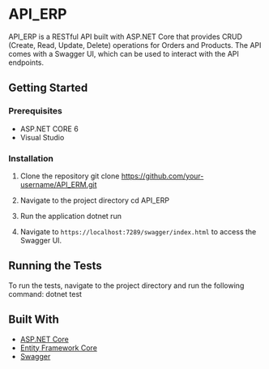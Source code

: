 # API_ERP

API_ERP is a RESTful API built with ASP.NET Core that provides CRUD (Create, Read, Update, Delete) operations for Orders and Products. The API comes with a Swagger UI, which can be used to interact with the API endpoints.

## Getting Started

### Prerequisites

- ASP.NET CORE 6 
- Visual Studio

### Installation

1. Clone the repository
git clone https://github.com/your-username/API_ERM.git

2. Navigate to the project directory
cd API_ERP

3. Run the application
dotnet run

4. Navigate to `https://localhost:7289/swagger/index.html` to access the Swagger UI.

## Running the Tests

To run the tests, navigate to the project directory and run the following command:
dotnet test

## Built With

- [ASP.NET Core](https://docs.microsoft.com/en-us/aspnet/core)
- [Entity Framework Core](https://docs.microsoft.com/en-us/ef/core/)
- [Swagger](https://swagger.io/)


